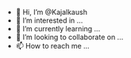 - 👋 Hi, I’m @Kajalkaush
- 👀 I’m interested in ...
- 🌱 I’m currently learning ...
- 💞️ I’m looking to collaborate on ...
- 📫 How to reach me ...

<!---
Kajalkaush/Kajalkaush is a ✨ special ✨ repository because its `README.md` (this file) appears on your GitHub profile.
You can click the Preview link to take a look at your changes.
--->
